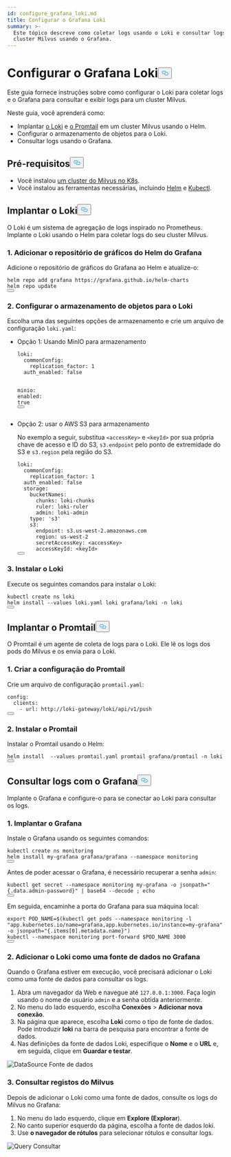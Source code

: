 ```yaml
---
id: configure_grafana_loki.md
title: Configurar o Grafana Loki
summary: >-
  Este tópico descreve como coletar logs usando o Loki e consultar logs de um
  cluster Milvus usando o Grafana.
---
```

<h1 id="Configure-Grafana-Loki" class="common-anchor-header">Configurar o Grafana Loki<button data-href="#Configure-Grafana-Loki" class="anchor-icon" translate="no">
      <svg translate="no"
        aria-hidden="true"
        focusable="false"
        height="20"
        version="1.1"
        viewBox="0 0 16 16"
        width="16"
      >
        <path
          fill="#0092E4"
          fill-rule="evenodd"
          d="M4 9h1v1H4c-1.5 0-3-1.69-3-3.5S2.55 3 4 3h4c1.45 0 3 1.69 3 3.5 0 1.41-.91 2.72-2 3.25V8.59c.58-.45 1-1.27 1-2.09C10 5.22 8.98 4 8 4H4c-.98 0-2 1.22-2 2.5S3 9 4 9zm9-3h-1v1h1c1 0 2 1.22 2 2.5S13.98 12 13 12H9c-.98 0-2-1.22-2-2.5 0-.83.42-1.64 1-2.09V6.25c-1.09.53-2 1.84-2 3.25C6 11.31 7.55 13 9 13h4c1.45 0 3-1.69 3-3.5S14.5 6 13 6z"
        ></path>
      </svg>
    </button></h1><p>Este guia fornece instruções sobre como configurar o Loki para coletar logs e o Grafana para consultar e exibir logs para um cluster Milvus.</p>
<p>Neste guia, você aprenderá como:</p>
<ul>
<li>Implantar <a href="https://grafana.com/docs/loki/latest/get-started/overview/">o Loki</a> e <a href="https://grafana.com/docs/loki/latest/send-data/promtail/">o Promtail</a> em um cluster Milvus usando o Helm.</li>
<li>Configurar o armazenamento de objetos para o Loki.</li>
<li>Consultar logs usando o Grafana.</li>
</ul>
<h2 id="Prerequisites" class="common-anchor-header">Pré-requisitos<button data-href="#Prerequisites" class="anchor-icon" translate="no">
      <svg translate="no"
        aria-hidden="true"
        focusable="false"
        height="20"
        version="1.1"
        viewBox="0 0 16 16"
        width="16"
      >
        <path
          fill="#0092E4"
          fill-rule="evenodd"
          d="M4 9h1v1H4c-1.5 0-3-1.69-3-3.5S2.55 3 4 3h4c1.45 0 3 1.69 3 3.5 0 1.41-.91 2.72-2 3.25V8.59c.58-.45 1-1.27 1-2.09C10 5.22 8.98 4 8 4H4c-.98 0-2 1.22-2 2.5S3 9 4 9zm9-3h-1v1h1c1 0 2 1.22 2 2.5S13.98 12 13 12H9c-.98 0-2-1.22-2-2.5 0-.83.42-1.64 1-2.09V6.25c-1.09.53-2 1.84-2 3.25C6 11.31 7.55 13 9 13h4c1.45 0 3-1.69 3-3.5S14.5 6 13 6z"
        ></path>
      </svg>
    </button></h2><ul>
<li>Você instalou <a href="/docs/pt/install_cluster-helm.md">um cluster do Milvus no K8s</a>.</li>
<li>Você instalou as ferramentas necessárias, incluindo <a href="https://helm.sh/docs/intro/install/">Helm</a> e <a href="https://kubernetes.io/docs/tasks/tools/">Kubectl</a>.</li>
</ul>
<h2 id="Deploy-Loki" class="common-anchor-header">Implantar o Loki<button data-href="#Deploy-Loki" class="anchor-icon" translate="no">
      <svg translate="no"
        aria-hidden="true"
        focusable="false"
        height="20"
        version="1.1"
        viewBox="0 0 16 16"
        width="16"
      >
        <path
          fill="#0092E4"
          fill-rule="evenodd"
          d="M4 9h1v1H4c-1.5 0-3-1.69-3-3.5S2.55 3 4 3h4c1.45 0 3 1.69 3 3.5 0 1.41-.91 2.72-2 3.25V8.59c.58-.45 1-1.27 1-2.09C10 5.22 8.98 4 8 4H4c-.98 0-2 1.22-2 2.5S3 9 4 9zm9-3h-1v1h1c1 0 2 1.22 2 2.5S13.98 12 13 12H9c-.98 0-2-1.22-2-2.5 0-.83.42-1.64 1-2.09V6.25c-1.09.53-2 1.84-2 3.25C6 11.31 7.55 13 9 13h4c1.45 0 3-1.69 3-3.5S14.5 6 13 6z"
        ></path>
      </svg>
    </button></h2><p>O Loki é um sistema de agregação de logs inspirado no Prometheus. Implante o Loki usando o Helm para coletar logs do seu cluster Milvus.</p>
<h3 id="1-Add-Grafanas-Helm-Chart-Repository" class="common-anchor-header">1. Adicionar o repositório de gráficos do Helm do Grafana</h3><p>Adicione o repositório de gráficos do Grafana ao Helm e atualize-o:</p>
<pre><code translate="no">helm repo <span class="hljs-keyword">add</span> grafana https:<span class="hljs-comment">//grafana.github.io/helm-charts</span>
helm repo update
<button class="copy-code-btn"></button></code></pre>
<h3 id="2-Configure-Object-Storage-for-Loki" class="common-anchor-header">2. Configurar o armazenamento de objetos para o Loki</h3><p>Escolha uma das seguintes opções de armazenamento e crie um arquivo de configuração <code translate="no">loki.yaml</code>:</p>
<ul>
<li><p>Opção 1: Usando MinIO para armazenamento</p>
<pre><code translate="no" class="language-yaml"><span class="hljs-attr">loki:</span>
  <span class="hljs-attr">commonConfig:</span>
    <span class="hljs-attr">replication_factor:</span> <span class="hljs-number">1</span>
  <span class="hljs-attr">auth_enabled:</span> <span class="hljs-literal">false</span>

<span class="hljs-attr">minio:</span>
  <span class="hljs-attr">enabled:</span> <span class="hljs-literal">true</span>
<button class="copy-code-btn"></button></code></pre></li>
<li><p>Opção 2: usar o AWS S3 para armazenamento</p>
<p>No exemplo a seguir, substitua <code translate="no">&lt;accessKey&gt;</code> e <code translate="no">&lt;keyId&gt;</code> por sua própria chave de acesso e ID do S3, <code translate="no">s3.endpoint</code> pelo ponto de extremidade do S3 e <code translate="no">s3.region</code> pela região do S3.</p>
<pre><code translate="no" class="language-yaml"><span class="hljs-attr">loki:</span>
  <span class="hljs-attr">commonConfig:</span>
    <span class="hljs-attr">replication_factor:</span> <span class="hljs-number">1</span>
  <span class="hljs-attr">auth_enabled:</span> <span class="hljs-literal">false</span>
  <span class="hljs-attr">storage:</span>
    <span class="hljs-attr">bucketNames:</span>
      <span class="hljs-attr">chunks:</span> <span class="hljs-string">loki-chunks</span>
      <span class="hljs-attr">ruler:</span> <span class="hljs-string">loki-ruler</span>
      <span class="hljs-attr">admin:</span> <span class="hljs-string">loki-admin</span>
    <span class="hljs-attr">type:</span> <span class="hljs-string">&#x27;s3&#x27;</span>
    <span class="hljs-attr">s3:</span>
      <span class="hljs-attr">endpoint:</span> <span class="hljs-string">s3.us-west-2.amazonaws.com</span>
      <span class="hljs-attr">region:</span> <span class="hljs-string">us-west-2</span>
      <span class="hljs-attr">secretAccessKey:</span> <span class="hljs-string">&lt;accessKey&gt;</span>
      <span class="hljs-attr">accessKeyId:</span> <span class="hljs-string">&lt;keyId&gt;</span>
<button class="copy-code-btn"></button></code></pre></li>
</ul>
<h3 id="3-Install-Loki" class="common-anchor-header">3. Instalar o Loki</h3><p>Execute os seguintes comandos para instalar o Loki:</p>
<pre><code translate="no" class="language-shell">kubectl create ns loki
helm install --values loki.yaml loki grafana/loki -n loki
<button class="copy-code-btn"></button></code></pre>
<h2 id="Deploy-Promtail" class="common-anchor-header">Implantar o Promtail<button data-href="#Deploy-Promtail" class="anchor-icon" translate="no">
      <svg translate="no"
        aria-hidden="true"
        focusable="false"
        height="20"
        version="1.1"
        viewBox="0 0 16 16"
        width="16"
      >
        <path
          fill="#0092E4"
          fill-rule="evenodd"
          d="M4 9h1v1H4c-1.5 0-3-1.69-3-3.5S2.55 3 4 3h4c1.45 0 3 1.69 3 3.5 0 1.41-.91 2.72-2 3.25V8.59c.58-.45 1-1.27 1-2.09C10 5.22 8.98 4 8 4H4c-.98 0-2 1.22-2 2.5S3 9 4 9zm9-3h-1v1h1c1 0 2 1.22 2 2.5S13.98 12 13 12H9c-.98 0-2-1.22-2-2.5 0-.83.42-1.64 1-2.09V6.25c-1.09.53-2 1.84-2 3.25C6 11.31 7.55 13 9 13h4c1.45 0 3-1.69 3-3.5S14.5 6 13 6z"
        ></path>
      </svg>
    </button></h2><p>O Promtail é um agente de coleta de logs para o Loki. Ele lê os logs dos pods do Milvus e os envia para o Loki.</p>
<h3 id="1-Create-Promtail-Configuration" class="common-anchor-header">1. Criar a configuração do Promtail</h3><p>Crie um arquivo de configuração <code translate="no">promtail.yaml</code>:</p>
<pre><code translate="no" class="language-yaml"><span class="hljs-attr">config:</span>
  <span class="hljs-attr">clients:</span>
    <span class="hljs-bullet">-</span> <span class="hljs-attr">url:</span> <span class="hljs-string">http://loki-gateway/loki/api/v1/push</span>
<button class="copy-code-btn"></button></code></pre>
<h3 id="2-Install-Promtail" class="common-anchor-header">2. Instalar o Promtail</h3><p>Instalar o Promtail usando o Helm:</p>
<pre><code translate="no" class="language-shell">helm install  --values promtail.yaml promtail grafana/promtail -n loki
<button class="copy-code-btn"></button></code></pre>
<h2 id="Query-Logs-with-Grafana" class="common-anchor-header">Consultar logs com o Grafana<button data-href="#Query-Logs-with-Grafana" class="anchor-icon" translate="no">
      <svg translate="no"
        aria-hidden="true"
        focusable="false"
        height="20"
        version="1.1"
        viewBox="0 0 16 16"
        width="16"
      >
        <path
          fill="#0092E4"
          fill-rule="evenodd"
          d="M4 9h1v1H4c-1.5 0-3-1.69-3-3.5S2.55 3 4 3h4c1.45 0 3 1.69 3 3.5 0 1.41-.91 2.72-2 3.25V8.59c.58-.45 1-1.27 1-2.09C10 5.22 8.98 4 8 4H4c-.98 0-2 1.22-2 2.5S3 9 4 9zm9-3h-1v1h1c1 0 2 1.22 2 2.5S13.98 12 13 12H9c-.98 0-2-1.22-2-2.5 0-.83.42-1.64 1-2.09V6.25c-1.09.53-2 1.84-2 3.25C6 11.31 7.55 13 9 13h4c1.45 0 3-1.69 3-3.5S14.5 6 13 6z"
        ></path>
      </svg>
    </button></h2><p>Implante o Grafana e configure-o para se conectar ao Loki para consultar os logs.</p>
<h3 id="1-Deploy-Grafana" class="common-anchor-header">1. Implantar o Grafana</h3><p>Instale o Grafana usando os seguintes comandos:</p>
<pre><code translate="no" class="language-shell">kubectl create ns monitoring
helm install my-grafana grafana/grafana --namespace monitoring
<button class="copy-code-btn"></button></code></pre>
<p>Antes de poder acessar o Grafana, é necessário recuperar a senha <code translate="no">admin</code>:</p>
<pre><code translate="no" class="language-shell">kubectl get secret --namespace monitoring my-grafana -o jsonpath=&quot;{.data.admin-password}&quot; | base64 --decode ; echo
<button class="copy-code-btn"></button></code></pre>
<p>Em seguida, encaminhe a porta do Grafana para sua máquina local:</p>
<pre><code translate="no" class="language-shell">export POD_NAME=$(kubectl get pods --namespace monitoring -l &quot;app.kubernetes.io/name=grafana,app.kubernetes.io/instance=my-grafana&quot; -o jsonpath=&quot;{.items[0].metadata.name}&quot;)
kubectl --namespace monitoring port-forward $POD_NAME 3000
<button class="copy-code-btn"></button></code></pre>
<h3 id="2-Add-Loki-as-a-Data-Source-in-Grafana" class="common-anchor-header">2. Adicionar o Loki como uma fonte de dados no Grafana</h3><p>Quando o Grafana estiver em execução, você precisará adicionar o Loki como uma fonte de dados para consultar os logs.</p>
<ol>
<li>Abra um navegador da Web e navegue até <code translate="no">127.0.0.1:3000</code>. Faça login usando o nome de usuário <code translate="no">admin</code> e a senha obtida anteriormente.</li>
<li>No menu do lado esquerdo, escolha <strong>Conexões</strong> &gt; <strong>Adicionar nova conexão</strong>.</li>
<li>Na página que aparece, escolha <strong>Loki</strong> como o tipo de fonte de dados. Pode introduzir <strong>loki</strong> na barra de pesquisa para encontrar a fonte de dados.</li>
<li>Nas definições da fonte de dados Loki, especifique o <strong>Nome</strong> e o <strong>URL</strong> e, em seguida, clique em <strong>Guardar e testar</strong>.</li>
</ol>
<p>
  
   <span class="img-wrapper"> <img translate="no" src="/docs/v2.6.x/assets/datasource.jpg" alt="DataSource" class="doc-image" id="datasource" />
   </span> <span class="img-wrapper"> <span>Fonte de dados</span> </span></p>
<h3 id="3-Query-Milvus-Logs" class="common-anchor-header">3. Consultar registos do Milvus</h3><p>Depois de adicionar o Loki como uma fonte de dados, consulte os logs do Milvus no Grafana:</p>
<ol>
<li>No menu do lado esquerdo, clique em <strong>Explore (Explorar</strong>).</li>
<li>No canto superior esquerdo da página, escolha a fonte de dados loki.</li>
<li>Use <strong>o navegador de rótulos</strong> para selecionar rótulos e consultar logs.</li>
</ol>
<p>
  
   <span class="img-wrapper"> <img translate="no" src="/docs/v2.6.x/assets/milvuslog.jpg" alt="Query" class="doc-image" id="query" />
   </span> <span class="img-wrapper"> <span>Consultar</span> </span></p>
